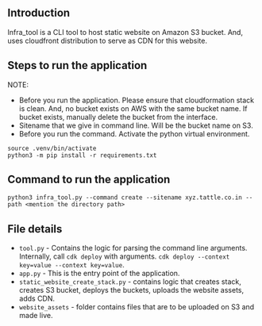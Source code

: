## Introduction

Infra_tool is a CLI tool to host static website on Amazon S3 bucket. And,
uses cloudfront distribution to serve as CDN for this website.

## Steps to run the application

NOTE: 

- Before you run the application. Please ensure that cloudformation stack
is clean. And, no bucket exists on AWS with the same bucket name. If bucket exists, manually delete the bucket from the interface.
- Sitename that we give in command line. Will be the bucket name on S3. 
- Before you run the command. Activate the python virtual environment.

```
source .venv/bin/activate
python3 -m pip install -r requirements.txt

```
## Command to run the application

```
python3 infra_tool.py --command create --sitename xyz.tattle.co.in --path <mention the directory path>
```

## File details

- `tool.py` - Contains the logic for parsing the command line arguments. Internally, call `cdk deploy` with arguments. `cdk deploy --context key=value --context key=value`.
- `app.py` - This is the entry point of the application. 
- `static_website_create_stack.py` - contains logic that creates stack, creates S3 bucket, deploys the buckets, uploads the website assets, adds CDN.
- `website_assets` - folder contains files that are to be uploaded on S3 and made live.  

